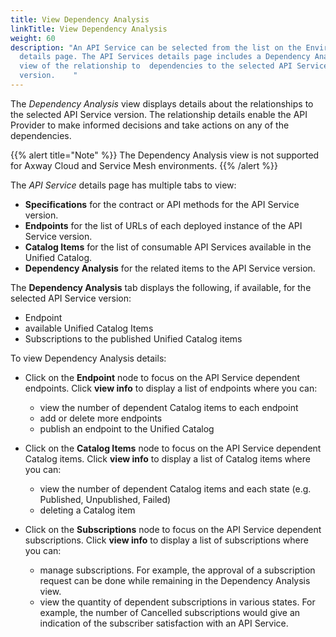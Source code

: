 ```yaml
---
title: View Dependency Analysis
linkTitle: View Dependency Analysis
weight: 60
description: "An API Service can be selected from the list on the Environment
  details page. The API Services details page includes a Dependency Analysis
  view of the relationship to  dependencies to the selected API Service
  version.    "
---
```

The *Dependency Analysis* view displays details about the relationships to the selected API Service version. The relationship details enable the API Provider to make informed decisions and take actions on any of the dependencies.

{{% alert title="Note" %}}
The Dependency Analysis view is not supported for Axway Cloud and Service Mesh environments.
{{% /alert %}}

The *API Service* details page has multiple tabs to view:

* **Specifications** for the contract or API methods for the API Service version.
* **Endpoints** for the list of URLs of each deployed instance of the API Service version.
* **Catalog Items** for the list of consumable API Services available in the Unified Catalog.
* **Dependency Analysis** for the related items to the API Service version.

The **Dependency Analysis** tab displays the following, if available, for the selected API Service version:

* Endpoint
* available Unified Catalog Items
* Subscriptions to the published Unified Catalog items

To view Dependency Analysis details:

* Click on the **Endpoint** node to focus on the API Service dependent endpoints. Click **view info** to display a list of endpoints where you can:

    * view the number of dependent Catalog items to each endpoint
    * add or delete more endpoints
    * publish an endpoint to the Unified Catalog

* Click on the **Catalog Items** node to focus on the API Service dependent Catalog items. Click **view info** to display a list of Catalog items where you can:

    * view the number of dependent Catalog items and each state (e.g. Published, Unpublished, Failed)
    * deleting a Catalog item

* Click on the **Subscriptions** node to focus on the API Service dependent subscriptions. Click **view info** to display a list of subscriptions where you can:

    * manage subscriptions. For example, the approval of a subscription request can be done while remaining in the Dependency Analysis view.
    * view the quantity of dependent subscriptions in various states. For example, the number of Cancelled subscriptions would give an indication of the subscriber satisfaction with an API Service.
